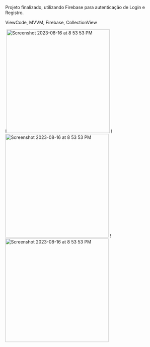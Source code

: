 Projeto finalizado, utilizando Firebase para autenticação de Login e Registro.

ViewCode, MVVM, Firebase, CollectionView

<span>
!<img width="328" alt="Screenshot 2023-08-16 at 8 53 53 PM" src="https://github.com/lucasnsp/SoloProjects/assets/122572631/6075976a-5a41-4a87-a951-0172e0600ddf">
</span>

<span> 
!<img width="328" alt="Screenshot 2023-08-16 at 8 53 53 PM" src="https://github.com/lucasnsp/SoloProjects/assets/122572631/53e2c3d2-a668-4a82-901e-1afcbd7e089f">
</span>


<span> 
!<img width="328" alt="Screenshot 2023-08-16 at 8 53 53 PM" src="https://github.com/lucasnsp/SoloProjects/assets/122572631/fff53a84-043d-4346-9516-f1c571e796ee">
</span>
